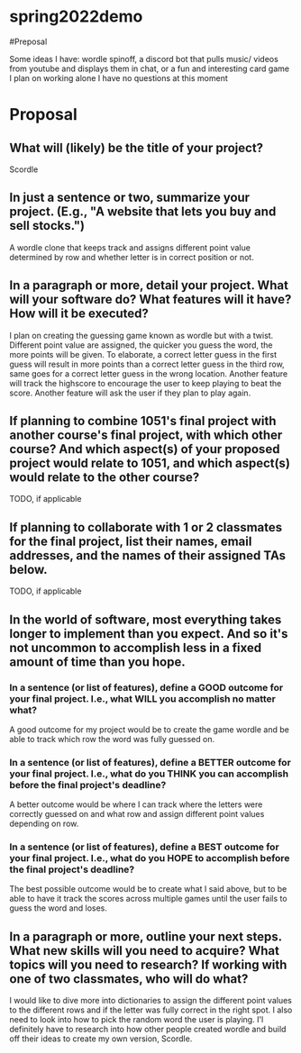 # spring2022demo
#Preposal

Some ideas I have: wordle spinoff, a discord bot that pulls music/ videos from youtube and displays them in chat, or a fun and interesting card game
I plan on working alone
I have no questions at this moment

# Proposal

## What will (likely) be the title of your project?

Scordle

## In just a sentence or two, summarize your project. (E.g., "A website that lets you buy and sell stocks.")

A wordle clone that keeps track and assigns different point value determined by row and whether letter is in correct position or not.

## In a paragraph or more, detail your project. What will your software do? What features will it have? How will it be executed?

I plan on creating the guessing game known as wordle but with a twist. Different point value are assigned, the quicker you guess the word, the more points will be given. To elaborate, a correct letter guess in the first guess will result in more points than a correct letter guess in the third row, same goes for a correct letter guess in the wrong location. Another feature will track the highscore to encourage the user to keep playing to beat the score. Another feature will ask the user if they plan to play again. 

## If planning to combine 1051's final project with another course's final project, with which other course? And which aspect(s) of your proposed project would relate to 1051, and which aspect(s) would relate to the other course?

TODO, if applicable

## If planning to collaborate with 1 or 2 classmates for the final project, list their names, email addresses, and the names of their assigned TAs below.

TODO, if applicable

## In the world of software, most everything takes longer to implement than you expect. And so it's not uncommon to accomplish less in a fixed amount of time than you hope.

### In a sentence (or list of features), define a GOOD outcome for your final project. I.e., what WILL you accomplish no matter what?

A good outcome for my project would be to create the game wordle and be able to track which row the word was fully guessed on. 

### In a sentence (or list of features), define a BETTER outcome for your final project. I.e., what do you THINK you can accomplish before the final project's deadline?

A better outcome would be where I can track where the letters were correctly guessed on and what row and assign different point values depending on row.

### In a sentence (or list of features), define a BEST outcome for your final project. I.e., what do you HOPE to accomplish before the final project's deadline?

The best possible outcome would be to create what I said above, but to be able to have it track the scores across multiple games until the user fails to guess the word and loses.

## In a paragraph or more, outline your next steps. What new skills will you need to acquire? What topics will you need to research? If working with one of two classmates, who will do what?

I would like to dive more into dictionaries to assign the different point values to the different rows and if the letter was fully correct in the right spot. I also need to look into how to pick the random word the user is playing. I'l definitely have to research into how other people created wordle and build off their ideas to create my own version, Scordle. 
